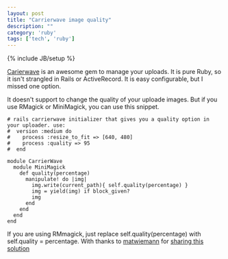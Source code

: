 ```yaml
---
layout: post
title: "Carrierwave image quality"
description: ""
category: 'ruby'
tags: ['tech', 'ruby']
---
```

{% include JB/setup %}

[Carierwave](https://rubygems.org/gems/carrierwave) is an awesome gem to manage your uploads. It is pure Ruby, so it isn't strangled in Rails or ActiveRecord.
It is easy configurable, but I missed one option.

It doesn't support to change the quality of your uploade images.
But if you use RMagick or MiniMagick, you can use this snippet.

    # rails carrierwave initializer that gives you a quality option in your uploader. use:
    #  version :medium do
    #    process :resize_to_fit => [640, 480]
    #    process :quality => 95
    #  end

    module CarrierWave
      module MiniMagick
        def quality(percentage)
          manipulate! do |img|
            img.write(current_path){ self.quality(percentage) }
            img = yield(img) if block_given?
            img
          end
        end
      end
    end

If you are using RMmagick, just replace self.quality(percentage) with self.quality = percentage.
With thanks to [matwiemann](https://gist.github.com/matwiemann) for [sharing this solution](https://gist.github.com/730273/50b9ced7db199f1ede2d79eb78e844053d2060ee)

